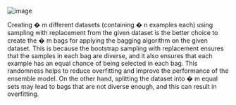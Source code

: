 ![image](https://user-images.githubusercontent.com/89120960/232273782-2180e2ac-b844-4634-a2d9-21ee9e813762.png)



<p>
  Creating 
�
m different datasets (containing 
�
n examples each) using sampling with replacement from the given dataset is the better choice to create the 
�
m bags for applying the bagging algorithm on the given dataset. This is because the bootstrap sampling with replacement ensures that the samples in each bag are diverse, and it also ensures that each example has an equal chance of being selected in each bag. This randomness helps to reduce overfitting and improve the performance of the ensemble model. On the other hand, splitting the dataset into 
�
m equal sets may lead to bags that are not diverse enough, and this can result in overfitting.
</p>
